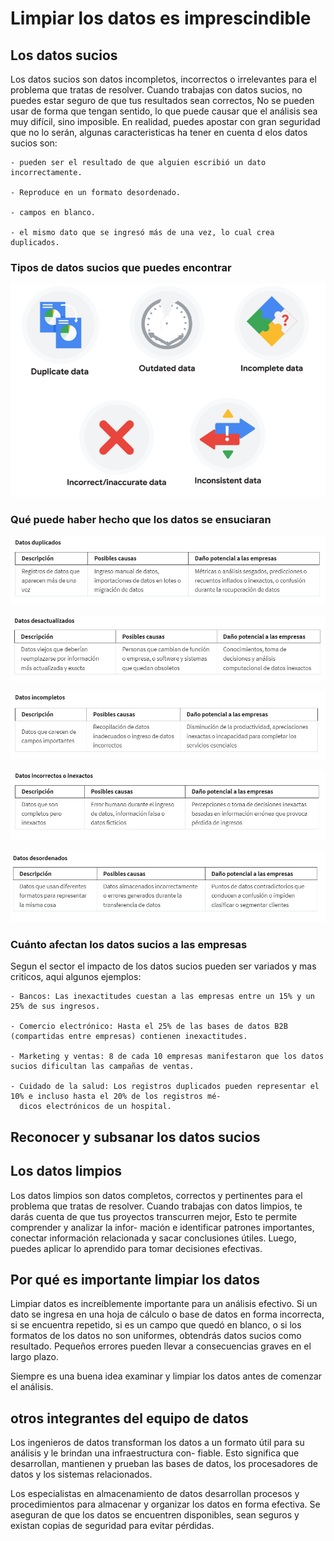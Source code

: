 # Limpiar los datos es imprescindible

## Los datos sucios

Los datos sucios son datos incompletos, incorrectos o irrelevantes para el problema que tratas de resolver. Cuando trabajas
con datos sucios, no puedes estar seguro de que tus resultados sean correctos, No se pueden usar de forma que tengan sentido,
lo que puede causar que el análisis sea muy difícil, sino imposible. En realidad, puedes apostar con gran seguridad que
no lo serán, algunas caracteristicas ha tener en cuenta d elos datos sucios son:

    - pueden ser el resultado de que alguien escribió un dato incorrectamente.
    
    - Reproduce en un formato desordenado.
    
    - campos en blanco.
    
    - el mismo dato que se ingresó más de una vez, lo cual crea duplicados.

### Tipos de datos sucios que puedes encontrar

![Alt text](image-5.png)

### Qué puede haber hecho que los datos se ensuciaran

![Alt text](image.png)

![Alt text](image-1.png)

![Alt text](image-2.png)

![Alt text](image-3.png)

![Alt text](image-4.png)

### Cuánto afectan los datos sucios a las empresas

Segun el sector el impacto de los datos sucios pueden ser variados y mas criticos, aqui algunos ejemplos:

    - Bancos: Las inexactitudes cuestan a las empresas entre un 15% y un 25% de sus ingresos.

    - Comercio electrónico: Hasta el 25% de las bases de datos B2B (compartidas entre empresas) contienen inexactitudes.

    - Marketing y ventas: 8 de cada 10 empresas manifestaron que los datos sucios dificultan las campañas de ventas.

    - Cuidado de la salud: Los registros duplicados pueden representar el 10% e incluso hasta el 20% de los registros mé-
      dicos electrónicos de un hospital.

## Reconocer y subsanar los datos sucios

## Los datos limpios

Los datos limpios son datos completos, correctos y pertinentes para el problema que tratas de resolver. Cuando trabajas
con datos limpios, te darás cuenta de que tus proyectos transcurren mejor, Esto te permite comprender y analizar la infor-
mación e identificar patrones importantes, conectar información relacionada y sacar conclusiones útiles. Luego, puedes
aplicar lo aprendido para tomar decisiones efectivas.

## Por qué es importante limpiar los datos

Limpiar datos es increíblemente importante para un análisis efectivo. Si un dato se ingresa en una hoja de cálculo o
base de datos en forma incorrecta, si se encuentra repetido, si es un campo que quedó en blanco, o si los formatos de los
datos no son uniformes, obtendrás datos sucios como resultado. Pequeños errores pueden llevar a consecuencias graves en
el largo plazo.

Siempre es una buena idea examinar y limpiar los datos antes de comenzar el análisis.

## otros integrantes del equipo de datos

Los ingenieros de datos transforman los datos a un formato útil para su análisis y le brindan una infraestructura con-
fiable. Esto significa que desarrollan, mantienen y prueban las bases de datos, los procesadores de datos y los sistemas
relacionados.

Los especialistas en almacenamiento de datos desarrollan procesos y procedimientos para almacenar y organizar los datos
en forma efectiva. Se aseguran de que los datos se encuentren disponibles, sean seguros y existan copias de seguridad para
evitar pérdidas.


